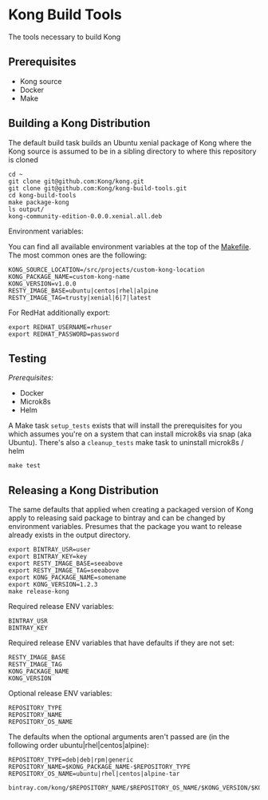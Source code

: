 # Kong Build Tools

The tools necessary to build Kong

## Prerequisites

- Kong source
- Docker
- Make

## Building a Kong Distribution

The default build task builds an Ubuntu xenial package of Kong where the Kong source is assumed to be
in a sibling directory to where this repository is cloned

```
cd ~
git clone git@github.com:Kong/kong.git
git clone git@github.com:Kong/kong-build-tools.git
cd kong-build-tools
make package-kong
ls output/
kong-community-edition-0.0.0.xenial.all.deb
```

Environment variables:

You can find all available environment variables at the top of the [Makefile](https://github.com/Kong/kong-build-tools/blob/master/Makefile).
The most common ones are the following:

```
KONG_SOURCE_LOCATION=/src/projects/custom-kong-location
KONG_PACKAGE_NAME=custom-kong-name
KONG_VERSION=v1.0.0
RESTY_IMAGE_BASE=ubuntu|centos|rhel|alpine
RESTY_IMAGE_TAG=trusty|xenial|6|7|latest
```

For RedHat additionally export:
```
export REDHAT_USERNAME=rhuser
export REDHAT_PASSWORD=password
```

## Testing

*Prerequisites:*

- Docker
- Microk8s
- Helm

A Make task `setup_tests` exists that will install the prerequisites for you which assumes you're on a system that can
install microk8s via snap (aka Ubuntu). There's also a `cleanup_tests` make task to uninstall microk8s / helm

```
make test
```

## Releasing a Kong Distribution

The same defaults that applied when creating a packaged version of Kong apply to releasing said package
to bintray and can be changed by environment variables. Presumes that the package you want to release
already exists in the output directory.

```
export BINTRAY_USR=user
export BINTRAY_KEY=key
export RESTY_IMAGE_BASE=seeabove
export RESTY_IMAGE_TAG=seeabove
export KONG_PACKAGE_NAME=somename
export KONG_VERSION=1.2.3
make release-kong
```

Required release ENV variables:
```
BINTRAY_USR
BINTRAY_KEY
```

Required release ENV variables that have defaults if they are not set:
```
RESTY_IMAGE_BASE
RESTY_IMAGE_TAG
KONG_PACKAGE_NAME
KONG_VERSION
```

Optional release ENV variables:
```
REPOSITORY_TYPE
REPOSITORY_NAME
REPOSITORY_OS_NAME
```

The defaults when the optional arguments aren't passed are (in the following order ubuntu|rhel|centos|alpine):
```
REPOSITORY_TYPE=deb|deb|rpm|generic
REPOSITORY_NAME=$KONG_PACKAGE_NAME-$REPOSITORY_TYPE
REPOSITORY_OS_NAME=ubuntu|rhel|centos|alpine-tar

bintray.com/kong/$REPOSITORY_NAME/$REPOSITORY_OS_NAME/$KONG_VERSION/$KONG_PACKAGE_NAME-$KONG_VERSION$OUTPUT_FILE_SUFFIX
```
